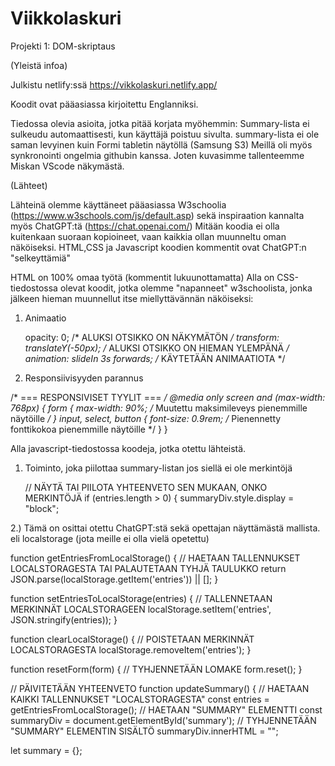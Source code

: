 # Viikkolaskuri
Projekti 1: DOM-skriptaus

(Yleistä infoa)

Julkistu netlify:ssä https://vikkolaskuri.netlify.app/

Koodit ovat pääasiassa kirjoitettu Englanniksi.

Tiedossa olevia asioita, jotka pitää korjata myöhemmin: Summary-lista ei sulkeudu automaattisesti, kun käyttäjä poistuu sivulta. 
summary-lista ei ole saman levyinen kuin Formi tabletin näytöllä (Samsung S3)
Meillä oli myös synkronointi ongelmia githubin kanssa. Joten kuvasimme tallenteemme Miskan VScode näkymästä.

(Lähteet)

Lähteinä olemme käyttäneet pääasiassa W3schoolia (https://www.w3schools.com/js/default.asp) sekä inspiraation kannalta myös ChatGPT:tä (https://chat.openai.com/)
Mitään koodia ei olla kuitenkaan suoraan kopioineet, vaan kaikkia ollan muunneltu oman näköiseksi. 
HTML,CSS ja Javascript koodien kommentit ovat ChatGPT:n "selkeyttämiä" 

HTML on 100% omaa työtä (kommentit lukuunottamatta)
Alla on CSS-tiedostossa olevat koodit, jotka olemme "napanneet" w3schoolista, jonka jälkeen hieman muunnellut itse miellyttävännän näköiseksi:

1) Animaatio
   
    opacity: 0; /* ALUKSI OTSIKKO ON NÄKYMÄTÖN */
    transform: translateY(-50px); /* ALUKSI OTSIKKO ON HIEMAN YLEMPÄNÄ */
    animation: slideIn 3s forwards; /* KÄYTETÄÄN ANIMAATIOTA */

2) Responsiivisyyden parannus
   
  /* === RESPONSIVISET TYYLIT === */
  @media only screen and (max-width: 768px) {
      form {
          max-width: 90%; /* Muutettu maksimileveys pienemmille näytöille */
      }
      input, select, button {
          font-size: 0.9rem; /* Pienennetty fonttikokoa pienemmille näytöille */
      }
  }

Alla javascript-tiedostossa koodeja, jotka otettu lähteistä.

1) Toiminto, joka piilottaa summary-listan jos siellä ei ole merkintöjä

   // NÄYTÄ TAI PIILOTA YHTEENVETO SEN MUKAAN, ONKO MERKINTÖJÄ
    if (entries.length > 0) {
        summaryDiv.style.display = "block";

2.) Tämä on osittai otettu ChatGPT:stä sekä opettajan näyttämästä mallista. eli localstorage (jota meille ei olla vielä opetettu)

function getEntriesFromLocalStorage() {
    // HAETAAN TALLENNUKSET LOCALSTORAGESTA TAI PALAUTETAAN TYHJÄ TAULUKKO
    return JSON.parse(localStorage.getItem('entries')) || [];
}

function setEntriesToLocalStorage(entries) {
    // TALLENNETAAN MERKINNÄT LOCALSTORAGEEN
    localStorage.setItem('entries', JSON.stringify(entries));
}

function clearLocalStorage() {
    // POISTETAAN MERKINNÄT LOCALSTORAGESTA
    localStorage.removeItem('entries');
}

function resetForm(form) {
    // TYHJENNETÄÄN LOMAKE
    form.reset();
}

// PÄIVITETÄÄN YHTEENVETO
function updateSummary() {
    // HAETAAN KAIKKI TALLENNUKSET "LOCALSTORAGESTA"
    const entries = getEntriesFromLocalStorage();
    // HAETAAN "SUMMARY" ELEMENTTI
    const summaryDiv = document.getElementById('summary');
    // TYHJENNETÄÄN "SUMMARY" ELEMENTIN SISÄLTÖ
    summaryDiv.innerHTML = "";
    
  let summary = {};

    
